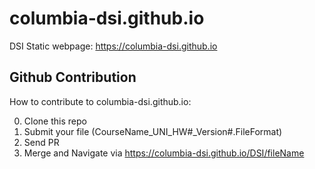 # columbia-dsi.github.io
 DSI Static webpage: https://columbia-dsi.github.io

## Github Contribution </h3>
How to contribute to columbia-dsi.github.io:

0. Clone this repo
1. Submit your file (CourseName_UNI_HW#_Version#.FileFormat)
2. Send PR
3. Merge and Navigate via https://columbia-dsi.github.io/DSI/fileName
